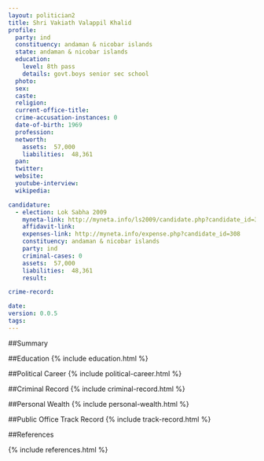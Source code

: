 ```yaml
---
layout: politician2
title: Shri Vakiath Valappil Khalid
profile: 
  party: ind
  constituency: andaman & nicobar islands
  state: andaman & nicobar islands
  education: 
    level: 8th pass
    details: govt.boys senior sec school
  photo: 
  sex: 
  caste: 
  religion: 
  current-office-title: 
  crime-accusation-instances: 0
  date-of-birth: 1969
  profession: 
  networth: 
    assets:  57,000
    liabilities:  48,361
  pan: 
  twitter: 
  website: 
  youtube-interview: 
  wikipedia: 

candidature: 
  - election: Lok Sabha 2009
    myneta-link: http://myneta.info/ls2009/candidate.php?candidate_id=308
    affidavit-link: 
    expenses-link: http://myneta.info/expense.php?candidate_id=308
    constituency: andaman & nicobar islands 
    party: ind
    criminal-cases: 0
    assets:  57,000
    liabilities:  48,361
    result:  

crime-record: 

date: 
version: 0.0.5
tags: 
---
```

##Summary


##Education
{% include education.html %}


##Political Career
{% include political-career.html %}


##Criminal Record
{% include criminal-record.html %}


##Personal Wealth
{% include personal-wealth.html %}


##Public Office Track Record
{% include track-record.html %}


##References


{% include references.html %}
